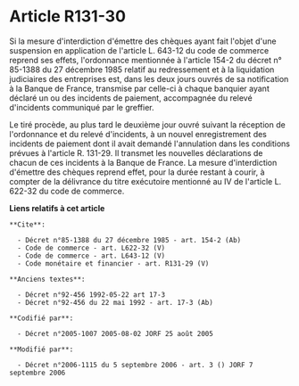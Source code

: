 # Article R131-30

Si la mesure d'interdiction d'émettre des chèques ayant fait l'objet d'une suspension en application de l'article L. 643-12
du code de commerce reprend ses effets, l'ordonnance mentionnée à l'article 154-2 du décret n° 85-1388 du 27 décembre 1985
relatif au redressement et à la liquidation judiciaires des entreprises est, dans les deux jours ouvrés de sa notification à
la Banque de France, transmise par celle-ci à chaque banquier ayant déclaré un ou des incidents de paiement, accompagnée du
relevé d'incidents communiqué par le greffier. 

Le tiré procède, au plus tard le deuxième jour ouvré suivant la réception de l'ordonnance et du relevé d'incidents, à un
nouvel enregistrement des incidents de paiement dont il avait demandé l'annulation dans les conditions prévues à l'article R.
131-29. Il transmet les nouvelles déclarations de chacun de ces incidents à la Banque de France. La mesure d'interdiction
d'émettre des chèques reprend effet, pour la durée restant à courir, à compter de la délivrance du titre exécutoire mentionné
au IV de l'article L. 622-32 du code de commerce.

**Liens relatifs à cet article**

	**Cite**:

	  - Décret n°85-1388 du 27 décembre 1985 - art. 154-2 (Ab)
	  - Code de commerce - art. L622-32 (V)
	  - Code de commerce - art. L643-12 (V)
	  - Code monétaire et financier - art. R131-29 (V)

	**Anciens textes**:

	  - Décret n°92-456 1992-05-22 art 17-3
	  - Décret n°92-456 du 22 mai 1992 - art. 17-3 (Ab)

	**Codifié par**:

	  - Décret n°2005-1007 2005-08-02 JORF 25 août 2005

	**Modifié par**:

	  - Décret n°2006-1115 du 5 septembre 2006 - art. 3 () JORF 7 septembre 2006
